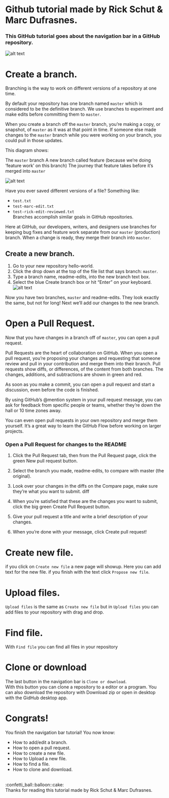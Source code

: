 # Github tutorial made by Rick Schut & Marc Dufrasnes.
### This GitHub tutorial goes about the navigation bar in a GitHub repository.
![alt text](https://github.com/rickmix/Github-uitleg/blob/master/images/nav_bar.png)

# Create a branch.
Branching is the way to work on different versions of a repository at one time.

By default your repository has one branch named `master` which is considered to be the definitive branch. We use branches to experiment and make edits before committing them to `master`.

When you create a branch off the `master` branch, you’re making a copy, or snapshot, of `master` as it was at that point in time. If someone else made changes to the `master` branch while you were working on your branch, you could pull in those updates.

This diagram shows:

The `master` branch
A new branch called feature (because we’re doing ‘feature work’ on this branch)
The journey that feature takes before it’s merged into `master`

![alt text](https://guides.github.com/activities/hello-world/branching.png)

Have you ever saved different versions of a file? Something like:

* `test.txt`
* `test-marc-edit.txt`
* `test-rick-edit-reviewed.txt` <br>
Branches accomplish similar goals in GitHub repositories.

Here at GitHub, our developers, writers, and designers use branches for keeping bug fixes and feature work separate from our `master` (production) branch. When a change is ready, they merge their branch into `master`.

## Create a new branch.
1. Go to your new repository hello-world.
2. Click the drop down at the top of the file list that says branch: `master`.
3. Type a branch name, readme-edits, into the new branch text box.
4. Select the blue Create branch box or hit “Enter” on your keyboard.
![alt text](https://guides.github.com/activities/hello-world/readme-edits.gif)

Now you have two branches, `master` and readme-edits. They look exactly the same, but not for long! Next we’ll add our changes to the new branch.

# Open a Pull Request.
Now that you have changes in a branch off of `master`, you can open a pull request.

Pull Requests are the heart of collaboration on GitHub. When you open a pull request, you’re proposing your changes and requesting that someone review and pull in your contribution and merge them into their branch. Pull requests show diffs, or differences, of the content from both branches. The changes, additions, and subtractions are shown in green and red.

As soon as you make a commit, you can open a pull request and start a discussion, even before the code is finished.

By using GitHub’s @mention system in your pull request message, you can ask for feedback from specific people or teams, whether they’re down the hall or 10 time zones away.

You can even open pull requests in your own repository and merge them yourself. It’s a great way to learn the GitHub Flow before working on larger projects.

### Open a Pull Request for changes to the README
1. Click the  Pull Request tab, then from the Pull Request page, click the green New pull request button.	

2. Select the branch you made, readme-edits, to compare with master (the original).	

3. Look over your changes in the diffs on the Compare page, make sure they’re what you want to submit.	diff

4. When you’re satisfied that these are the changes you want to submit, click the big green Create Pull Request button.

5. Give your pull request a title and write a brief description of your changes.	

6. When you’re done with your message, click Create pull request!

# Create new file.
if you click on `Create new file` a new page will showup.
Here you can add text for the new file.
if you finish with the text click `Propose new file`.

# Upload files.
`Upload files` is the same as `Create new file` but in `Upload files` you can add files to your repository with drag and drop.

# Find file.
With `Find file` you can find all files in your repository

# Clone or download
The last button in the navigation bar is `Clone or download`.</br>
With this button you can clone a repository to a editor or a program.
You can also download the repository with Download zip or open in desktop with the GidHub desktop app.

# Congrats!
You finish the navigation bar tutorial!
You now know:
* How to add/edit a branch.
* How to open a pull request.
* How to create a new file.
* How to Upload a new file.
* How to find a file.
* How to clone and download.
</br>
:confetti_ball::balloon::cake:
</br>
Thanks for reading this tutorial made by Rick Schut & Marc Dufrasnes.
